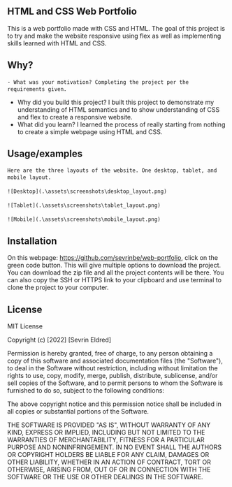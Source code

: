 ## HTML and CSS Web Portfolio

This is a web portfolio made with CSS and HTML. The goal of this project is to try and make the website responsive using flex as well as implementing skills learned with HTML and CSS.

## Why?

    - What was your motivation? Completing the project per the requirements given.

- Why did you build this project? I built this project to demonstrate my understanding of HTML semantics and to show understanding of CSS and flex to create a responsive website.
- What did you learn? I learned the process of really starting from nothing to create a simple webpage using HTML and CSS.

## Usage/examples

    Here are the three layouts of the website. One desktop, tablet, and mobile layout.

    ![Desktop](.\assets\screenshots\desktop_layout.png)

    ![Tablet](.\assets\screenshots\tablet_layout.png)

    ![Mobile](.\assets\screenshots\mobile_layout.png)

## Installation

On this webpage: https://github.com/sevrinbe/web-portfolio, click on the green code button. This will give multiple options to download the project. You can download the zip file and all the project contents will be there. You can also copy the SSH or HTTPS link to your clipboard and use terminal to clone the project to your computer.

## License

MIT License

Copyright (c) [2022] [Sevrin Eldred]

Permission is hereby granted, free of charge, to any person obtaining a copy
of this software and associated documentation files (the "Software"), to deal
in the Software without restriction, including without limitation the rights
to use, copy, modify, merge, publish, distribute, sublicense, and/or sell
copies of the Software, and to permit persons to whom the Software is
furnished to do so, subject to the following conditions:

The above copyright notice and this permission notice shall be included in all
copies or substantial portions of the Software.

THE SOFTWARE IS PROVIDED "AS IS", WITHOUT WARRANTY OF ANY KIND, EXPRESS OR
IMPLIED, INCLUDING BUT NOT LIMITED TO THE WARRANTIES OF MERCHANTABILITY,
FITNESS FOR A PARTICULAR PURPOSE AND NONINFRINGEMENT. IN NO EVENT SHALL THE
AUTHORS OR COPYRIGHT HOLDERS BE LIABLE FOR ANY CLAIM, DAMAGES OR OTHER
LIABILITY, WHETHER IN AN ACTION OF CONTRACT, TORT OR OTHERWISE, ARISING FROM,
OUT OF OR IN CONNECTION WITH THE SOFTWARE OR THE USE OR OTHER DEALINGS IN THE
SOFTWARE.
